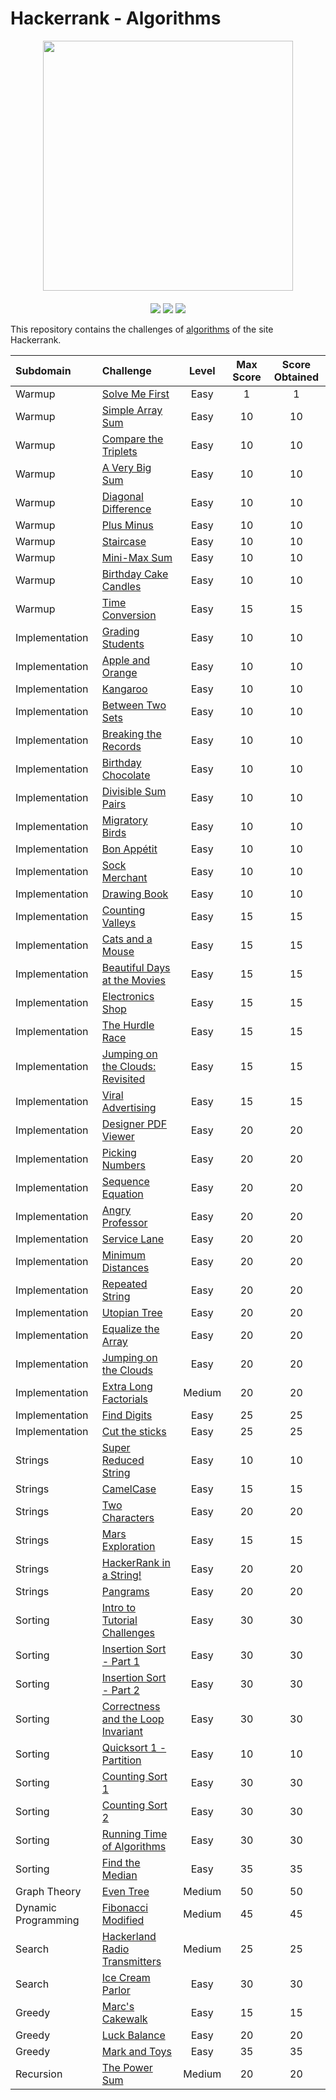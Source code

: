 # Hackerrank - Algorithms
<div style='float: center; text-align: center; margin-bottom: 20px' align="center">
  <a href='https://www.hackerrank.com/msgrubler' target="_blank">
  <img width="400px" src="https://blog.hackerrank.com/wp-content/uploads/2017/04/logo_HRwordmark2700x670_2-1.png" />
  </a>
</div>

<p align="center">
	<img src="https://img.shields.io/badge/Problems%20Solved-64-brightgreen.svg">
	<img src="https://img.shields.io/badge/Points-1176-yellow.svg">
	<img src="https://img.shields.io/badge/Language-Python-blue.svg">
</p>

This repository contains the challenges of [algorithms](https://www.hackerrank.com/domains/algorithms) of the site Hackerrank.

| Subdomain     | Challenge                               | Level | Max Score | Score Obtained |
| :------------ |:--------------------------------------- |:-----:|:---------:|:--------------:|
| Warmup        | [Solve Me First](https://github.com/Murillo/Hackerrank-Algorithms/blob/master/Warmup/solve-me-first.py)                       | Easy  | 1      | 1           |
| Warmup        | [Simple Array Sum](https://github.com/Murillo/Hackerrank-Algorithms/blob/master/Warmup/simple-array-sum.py)                       | Easy  | 10      | 10           |
| Warmup        | [Compare the Triplets](https://github.com/Murillo/Hackerrank-Algorithms/blob/master/Warmup/compare-the-triplets.py)                       | Easy  | 10      | 10           |
| Warmup        | [A Very Big Sum](https://github.com/Murillo/Hackerrank-Algorithms/blob/master/Warmup/a-very-big-sum.py)                       | Easy  | 10      | 10           |
| Warmup        | [Diagonal Difference](https://github.com/Murillo/Hackerrank-Algorithms/blob/master/Warmup/diagonal-difference.py)                       | Easy  | 10      | 10           |
| Warmup        | [Plus Minus](https://github.com/Murillo/Hackerrank-Algorithms/blob/master/Warmup/plus-minus.py)                       | Easy  | 10      | 10           |
| Warmup        | [Staircase](https://github.com/Murillo/Hackerrank-Algorithms/blob/master/Warmup/staircase.py)                       | Easy  | 10      | 10           |
| Warmup        | [Mini-Max Sum](https://github.com/Murillo/Hackerrank-Algorithms/blob/master/Warmup/mini-max-sum.py)                       | Easy  | 10      | 10           |
| Warmup        | [Birthday Cake Candles](https://github.com/Murillo/Hackerrank-Algorithms/blob/master/Warmup/birthday-cake-candles.py)                       | Easy  | 10      | 10           |
| Warmup        | [Time Conversion](https://github.com/Murillo/Hackerrank-Algorithms/blob/master/Warmup/time-conversion.py)                       | Easy  | 15      | 15           |
| Implementation        | [Grading Students](https://github.com/Murillo/Hackerrank-Algorithms/blob/master/Implementation/grading.py)                       | Easy  | 10      | 10           |
| Implementation        | [Apple and Orange](https://github.com/Murillo/Hackerrank-Algorithms/blob/master/Implementation/apple-and-orange.py)                       | Easy  | 10      | 10           |
| Implementation        | [Kangaroo](https://github.com/Murillo/Hackerrank-Algorithms/blob/master/Implementation/kangaroo.py)                       | Easy  | 10      | 10           |
| Implementation        | [Between Two Sets](https://github.com/Murillo/Hackerrank-Algorithms/blob/master/Implementation/between-two-sets.py)                       | Easy  | 10      | 10           |
| Implementation        | [Breaking the Records](https://github.com/Murillo/Hackerrank-Algorithms/blob/master/Implementation/breaking-best-and-worst-records.py)                       | Easy  | 10      | 10           |
| Implementation        | [Birthday Chocolate](https://github.com/Murillo/Hackerrank-Algorithms/blob/master/Implementation/the-birthday-bar.py)                       | Easy  | 10      | 10           |
| Implementation        | [Divisible Sum Pairs](https://github.com/Murillo/Hackerrank-Algorithms/blob/master/Implementation/divisible-sum-pairs.py)                       | Easy  | 10      | 10           |
| Implementation        | [Migratory Birds](https://github.com/Murillo/Hackerrank-Algorithms/blob/master/Implementation/migratory-birds.py)                       | Easy  | 10      | 10           |
| Implementation        | [Bon Appétit](https://github.com/Murillo/Hackerrank-Algorithms/blob/master/Implementation/bon-appetit.py)                       | Easy  | 10      | 10           |
| Implementation        | [Sock Merchant](https://github.com/Murillo/Hackerrank-Algorithms/blob/master/Implementation/sock-merchant.py)                       | Easy  | 10      | 10           |
| Implementation        | [Drawing Book](https://github.com/Murillo/Hackerrank-Algorithms/blob/master/Implementation/drawing-book.py)                       | Easy  | 10      | 10           |
| Implementation        | [Counting Valleys](https://github.com/Murillo/Hackerrank-Algorithms/blob/master/Implementation/counting-valleys.py)                       | Easy  | 15      | 15           |
| Implementation        | [Cats and a Mouse](https://github.com/Murillo/Hackerrank-Algorithms/blob/master/Implementation/cats-and-a-mouse.py)                       | Easy  | 15      | 15           |
| Implementation        | [Beautiful Days at the Movies](https://github.com/Murillo/Hackerrank-Algorithms/blob/master/Implementation/beautiful-days-at-the-movies.py)                       | Easy  | 15      | 15           |
| Implementation        | [Electronics Shop](https://github.com/Murillo/Hackerrank-Algorithms/blob/master/Implementation/electronics-shop.py)                       | Easy  | 15      | 15           |
| Implementation        | [The Hurdle Race](https://github.com/Murillo/Hackerrank-Algorithms/blob/master/Implementation/the-hurdle-race.py)                       | Easy  | 15      | 15           |
| Implementation        | [Jumping on the Clouds: Revisited ](https://github.com/Murillo/Hackerrank-Algorithms/blob/master/Implementation/jumping-on-the-clouds-revisited.py)                       | Easy  | 15      | 15           |
| Implementation        | [Viral Advertising](https://github.com/Murillo/Hackerrank-Algorithms/blob/master/Implementation/strange-advertising.py)                       | Easy  | 15      | 15           |
| Implementation        | [Designer PDF Viewer](https://github.com/Murillo/Hackerrank-Algorithms/blob/master/Implementation/designer-pdf-viewer.py)                       | Easy  | 20      | 20           |
| Implementation        | [Picking Numbers](https://github.com/Murillo/Hackerrank-Algorithms/blob/master/Implementation/picking-numbers.py)                       | Easy  | 20      | 20           |
| Implementation        | [Sequence Equation](https://github.com/Murillo/Hackerrank-Algorithms/blob/master/Implementation/permutation-equation.py)                       | Easy  | 20      | 20           |
| Implementation        | [Angry Professor](https://github.com/Murillo/Hackerrank-Algorithms/blob/master/Implementation/angry-professor.py)                       | Easy  | 20      | 20           |
| Implementation        | [Service Lane](https://github.com/Murillo/Hackerrank-Algorithms/blob/master/Implementation/service-lane.py)                       | Easy  | 20      | 20           |
| Implementation        | [Minimum Distances](https://github.com/Murillo/Hackerrank-Algorithms/blob/master/Implementation/minimum-distances.py)                       | Easy  | 20      | 20           |
| Implementation        | [Repeated String](https://github.com/Murillo/Hackerrank-Algorithms/blob/master/Implementation/repeated-string.py)                       | Easy  | 20      | 20           |
| Implementation        | [Utopian Tree](https://github.com/Murillo/Hackerrank-Algorithms/blob/master/Implementation/utopian-tree.py)                       | Easy  | 20      | 20           |
| Implementation        | [Equalize the Array](https://github.com/Murillo/Hackerrank-Algorithms/blob/master/Implementation/equality-in-a-array.py)                       | Easy  | 20      | 20           |
| Implementation        | [Jumping on the Clouds](https://github.com/Murillo/Hackerrank-Algorithms/blob/master/Implementation/jumping-on-the-clouds.py)                       | Easy  | 20      | 20           |
| Implementation        | [Extra Long Factorials](https://github.com/Murillo/Hackerrank-Algorithms/blob/master/Implementation/extra-long-factorials.py)                       | Medium  | 20      | 20           |
| Implementation        | [Find Digits](https://github.com/Murillo/Hackerrank-Algorithms/blob/master/Implementation/find-digits.py)                       | Easy  | 25      | 25           |
| Implementation        | [Cut the sticks](https://github.com/Murillo/Hackerrank-Algorithms/blob/master/Implementation/cut-the-sticks.py)                       | Easy  | 25      | 25           |
| Strings        | [Super Reduced String](https://github.com/Murillo/Hackerrank-Algorithms/blob/master/Strings/reduced-string.py)                       | Easy  | 10      | 10           |
| Strings        | [CamelCase](https://github.com/Murillo/Hackerrank-Algorithms/blob/master/Strings/camel-case.py)                       | Easy  | 15      | 15           |
| Strings        | [Two Characters](https://github.com/Murillo/Hackerrank-Algorithms/blob/master/Strings/two-characters.py)                       | Easy  | 20      | 20           |
| Strings        | [Mars Exploration](https://github.com/Murillo/Hackerrank-Algorithms/blob/master/Strings/mars-exploration.py)                       | Easy  | 15      | 15           |
| Strings        | [HackerRank in a String!](https://github.com/Murillo/Hackerrank-Algorithms/blob/master/Strings/hackerrank-in-a-string.py)                       | Easy  | 20      | 20           |
| Strings        | [Pangrams](https://github.com/Murillo/Hackerrank-Algorithms/blob/master/Strings/pangrams.py)                       | Easy  | 20      | 20           |
| Sorting        | [Intro to Tutorial Challenges](https://github.com/Murillo/Hackerrank-Algorithms/blob/master/Sorting/tutorial-intro-hackerrank.py)                       | Easy  | 30      | 30           |
| Sorting        | [Insertion Sort - Part 1](https://github.com/Murillo/Hackerrank-Algorithms/blob/master/Sorting/insertionsort1.py)                       | Easy  | 30      | 30           |
| Sorting        | [Insertion Sort - Part 2](https://github.com/Murillo/Hackerrank-Algorithms/blob/master/Sorting/insertionsort2.py)                       | Easy  | 30      | 30           |
| Sorting        | [Correctness and the Loop Invariant](https://github.com/Murillo/Hackerrank-Algorithms/blob/master/Sorting/correctness-invariant.py)                       | Easy  | 30      | 30           |
| Sorting        | [Quicksort 1 - Partition](https://github.com/Murillo/Hackerrank-Algorithms/blob/master/Sorting/quicksort1.py)                       | Easy  |10      | 10           |
| Sorting        | [Counting Sort 1](https://github.com/Murillo/Hackerrank-Algorithms/blob/master/Sorting/countingsort1.py)                       | Easy  | 30      | 30           |
| Sorting        | [Counting Sort 2](https://github.com/Murillo/Hackerrank-Algorithms/blob/master/Sorting/countingsort2.py)                       | Easy  | 30      | 30           |  
| Sorting        | [Running Time of Algorithms](https://github.com/Murillo/Hackerrank-Algorithms/blob/master/Sorting/runningtime.py)                       | Easy  | 30      | 30           |
| Sorting        | [Find the Median](https://github.com/Murillo/Hackerrank-Algorithms/blob/master/Sorting/find-the-median.py)                       | Easy  | 35      | 35           |  
| Graph Theory        | [Even Tree](https://github.com/Murillo/Hackerrank-Algorithms/blob/master/Graph%20Theory/even-tree.py)                       | Medium  | 50      | 50           |  
| Dynamic Programming        | [Fibonacci Modified](https://github.com/Murillo/Hackerrank-Algorithms/blob/master/Sorting/countingsort2.py)                       | Medium  | 45      | 45           |  
| Search         | [Hackerland Radio Transmitters](https://github.com/Murillo/Hackerrank-Algorithms/blob/master/Search/hackerland-radio-transmitters.py)                       | Medium  | 25      | 25           |  
| Search         | [Ice Cream Parlor](https://github.com/Murillo/Hackerrank-Algorithms/blob/master/Search/icecream-parlor.py)                       | Easy  | 30      | 30           |  
| Greedy         | [Marc's Cakewalk](https://github.com/Murillo/Hackerrank-Algorithms/blob/master/Greedy/marcs-cakewalk.py)                       | Easy  | 15      | 15           |  
| Greedy         | [Luck Balance](https://github.com/Murillo/Hackerrank-Algorithms/blob/master/Greedy/luck-balance.py)                       | Easy  | 20      | 20           |
| Greedy         | [Mark and Toys](https://github.com/Murillo/Hackerrank-Algorithms/blob/master/Greedy/mark-and-toys.py)                       | Easy  | 35      | 35           |
| Recursion         | [The Power Sum](https://github.com/Murillo/Hackerrank-Algorithms/blob/master/Recursion/the-power-sum.py)                       | Medium  | 20      | 20           |
